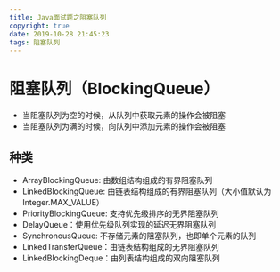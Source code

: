 ```yaml
---
title: Java面试题之阻塞队列
copyright: true
date: 2019-10-28 21:45:23
tags: 阻塞队列
---
```


# 阻塞队列（BlockingQueue）

- 当阻塞队列为空的时候，从队列中获取元素的操作会被阻塞
- 当阻塞队列为满的时候，向队列中添加元素的操作会被阻塞

## 种类

- ArrayBlockingQueue: 由数组结构组成的有界阻塞队列
- LinkedBlockingQueue: 由链表结构组成的有界阻塞队列（大小值默认为Integer.MAX_VALUE）
- PriorityBlockingQueue: 支持优先级排序的无界阻塞队列
- DelayQueue：使用优先级队列实现的延迟无界阻塞队列
- SynchronousQueue: 不存储元素的阻塞队列，也即单个元素的队列
- LinkedTransferQueue：由链表结构组成的无界阻塞队列
- LinkedBlockingDeque：由列表结构组成的双向阻塞队列